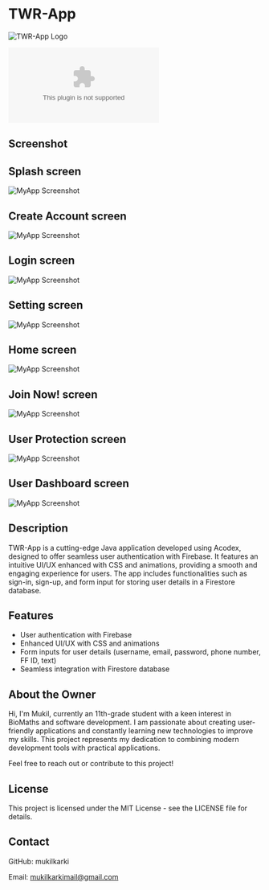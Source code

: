 # TWR-App

![TWR-App Logo](logo.png)

[![Download](https://github.com/DenverCoder1/readme-download-button-action/archive/1.0.2.zip)](https://github.com/mukilkarki/TWR-App/raw/main/TWR-App.apk)

## Screenshot

## Splash screen
![MyApp Screenshot](img/screenshots/main.png)

## Create Account screen
![MyApp Screenshot](img/screenshots/img1.png)

## Login screen
![MyApp Screenshot](img/screenshots/img2.png)

## Setting screen
![MyApp Screenshot](img/screenshots/img3.png)

## Home screen
![MyApp Screenshot](img/screenshots/img4.png)

## Join Now! screen
![MyApp Screenshot](img/screenshots/img5.png)

## User Protection screen
![MyApp Screenshot](img/screenshots/img6.png)

## User Dashboard screen
![MyApp Screenshot](img/screenshots/img7.png)

## Description

TWR-App is a cutting-edge Java application developed using Acodex, designed to offer seamless user authentication with Firebase. It features an intuitive UI/UX enhanced with CSS and animations, providing a smooth and engaging experience for users. The app includes functionalities such as sign-in, sign-up, and form input for storing user details in a Firestore database.

## Features

- User authentication with Firebase
- Enhanced UI/UX with CSS and animations
- Form inputs for user details (username, email, password, phone number, FF ID, text)
- Seamless integration with Firestore database

## About the Owner

Hi, I'm Mukil, currently an 11th-grade student with a keen interest in BioMaths and software development. I am passionate about creating user-friendly applications and constantly learning new technologies to improve my skills. This project represents my dedication to combining modern development tools with practical applications.

Feel free to reach out or contribute to this project!

## License

This project is licensed under the MIT License - see the LICENSE file for details.

## Contact

GitHub: mukilkarki

Email: mukilkarkimail@gmail.com
